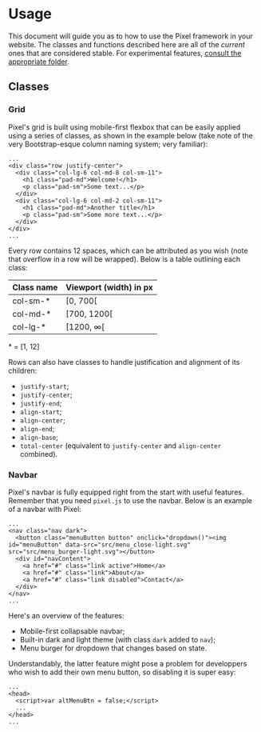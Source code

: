 # Usage

This document will guide you as to how to use the Pixel framework in your website.
The classes and functions described here are all of the *current* ones that are considered stable. For experimental features, [consult the appropriate folder]().

## Classes

### Grid

Pixel's grid is built using mobile-first flexbox that can be easily applied using a series of classes, as shown in the example below (take note of the very Bootstrap-esque column naming system; very familiar):
```
...
<div class="row justify-center">
  <div class="col-lg-6 col-md-8 col-sm-11">
    <h1 class="pad-md">Welcome!</h1>
    <p class="pad-sm">Some text...</p>
  </div>
  <div class="col-lg-6 col-md-2 col-sm-11">
    <h1 class="pad-md">Another title</h1>
    <p class="pad-sm">Some more text...</p>
  </div>
</div>
...
```
Every row contains 12 spaces, which can be attributed as you wish (note that overflow in a row will be wrapped). Below is a table outlining each class:

| Class name | Viewport (width) in px |
| ---------- | ---------------------- |
| col-sm-*   | [0, 700[               |
| col-md-*   | [700, 1200[            |
| col-lg-*   | [1200, ∞[              |

\* = [1, 12]

Rows can also have classes to handle justification and alignment of its children:

 - ``justify-start``;
 - ``justify-center``;
 - ``justify-end``;
 - ``align-start``;
 - ``align-center``;
 - ``align-end``;
 - ``align-base``;
 - ``total-center`` (equivalent to ``justify-center`` and ``align-center`` combined).
 
### Navbar

Pixel's navbar is fully equipped right from the start with useful features. Remember that you need ``pixel.js`` to use the navbar.
Below is an example of a navbar with Pixel:
```
...
<nav class="nav dark">
  <button class="menuButton button" onclick="dropdown()"><img id="menuButton" data-src="src/menu_close-light.svg" src="src/menu_burger-light.svg"></button>
  <div id="navContent">
    <a href="#" class="link active">Home</a>
    <a href="#" class="link">About</a>
    <a href="#" class="link disabled">Contact</a>
  </div>
</nav>
...
```

Here's an overview of the features:

 - Mobile-first collapsable navbar;
 - Built-in dark and light theme (with class ``dark`` added to ``nav``);
 - Menu burger for dropdown that changes based on state.
 
Understandably, the latter feature might pose a problem for developpers who wish to add their own menu button, so disabling it is super easy:
```
...
<head>
  <script>var altMenuBtn = false;</script>
  ...
</head>
...
```
